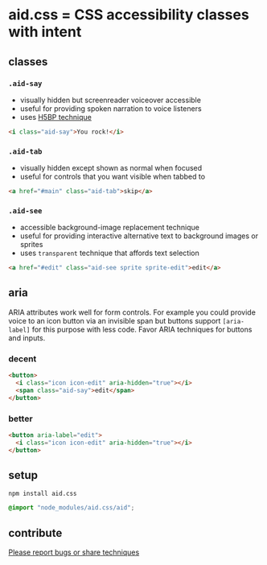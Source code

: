 
# aid.css = CSS accessibility classes with intent

## classes

### `.aid-say`

- visually hidden but screenreader voiceover accessible
- useful for providing spoken narration to voice listeners
- uses [H5BP technique](https://github.com/h5bp/html5-boilerplate/blob/5.3.0/src/css/main.css#L119-L133)

```html
<i class="aid-say">You rock!</i>
```

### `.aid-tab`
- visually hidden except shown as normal when focused
- useful for controls that you want visible when tabbed to

```html
<a href="#main" class="aid-tab">skip</a>
```

### `.aid-see`
- accessible background-image replacement technique
- useful for providing interactive alternative text to background images or sprites
- uses `transparent` technique that affords text selection

```html
<a href="#edit" class="aid-see sprite sprite-edit">edit</a>
```

## aria

ARIA attributes work well for form controls. For example you could provide voice to an icon button via an invisible span but buttons support `[aria-label]` for this purpose with less code. Favor ARIA techniques for buttons and inputs.

### decent

```html
<button>
  <i class="icon icon-edit" aria-hidden="true"></i>
  <span class="aid-say">edit</span>
</button>
```

### better

```html
<button aria-label="edit">
  <i class="icon icon-edit" aria-hidden="true"></i>
</button>
```

## setup

```
npm install aid.css
```

```css
@import "node_modules/aid.css/aid";
```

## contribute

[Please report bugs or share techniques](../../issues)
